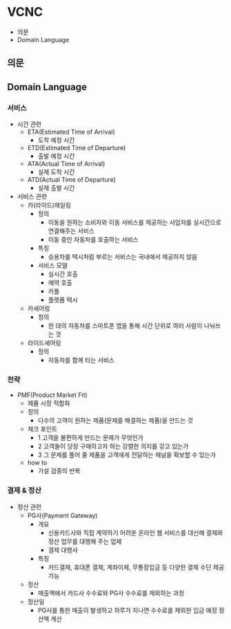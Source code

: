 # VCNC

- 의문
- Domain Language

## 의문

## Domain Language

### 서비스

- 시간 관련
  - ETA(Estimated Time of Arrival)
    - 도착 예정 시간
  - ETD(Estimated Time of Departure)
    - 출발 예정 시간
  - ATA(Actual Time of Arrival)
    - 실제 도착 시간
  - ATD(Actual Time of Departure)
    - 실제 출발 시간
- 서비스 관련
  - 카(라이드)헤일링
    - 정의
      - 이동을 원하는 소비자와 이동 서비스를 제공하는 사업자를 실시간으로 연결해주는 서비스
      - 이동 중인 자동차를 호출하는 서비스
    - 특징
      - 승용차를 택시처럼 부르는 서비스는 국내에서 제공하지 않음
    - 서비스 모델
      - 실시간 호출
      - 예약 호출
      - 카풀
      - 플랫폼 택시
  - 카셰어링
    - 정의
      - 한 대의 자동차를 스마트폰 앱을 통해 시간 단위로 여러 사람이 나눠쓰는 것
  - 라이드셰어링
    - 정의
      - 자동차를 함께 타는 서비스

### 전략

- PMF(Product Market Fit)
  - 제품 시장 적합화
  - 정의
    - 다수의 고객이 원하는 제품(문제를 해결하는 제품)을 만드는 것
  - 체크 포인트
    - 1 고객을 불편하게 만드는 문제가 무엇인가
    - 2 고객들이 당장 구매하고자 하는 강렬한 의지를 갖고 있는가
    - 3 그 문제를 풀어 줄 제품을 고객에게 전달하는 채널을 확보할 수 있는가
  - how to
    - 가설 검증의 반복

### 결제 & 정산

- 정산 관련
  - PG사(Payment Gateway)
    - 개요
      - 신용카드사와 직접 계약하기 어려운 온라인 웹 서비스를 대신해 결제와 정산 업무를 대행해 주는 업체
      - 결제 대행사
    - 특징
      - 카드결제, 휴대폰 결제, 계좌이체, 무통장입금 등 다양한 결제 수단 제공 가능
  - 정산
    - 매출액에서 카드사 수수료와 PG사 수수료를 제외하는 과정
  - 정산일
    - PG사를 통한 매출이 발생하고 하루가 지나면 수수료를 제외한 입금 예정 정산액 계산
